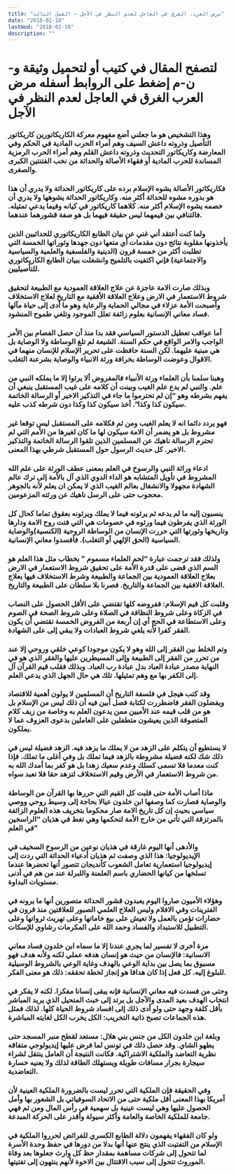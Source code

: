 ```yaml
---
title: "مرض العرب، الغرق في العاجل لعدم النظر في الآجل – الفصل الثالث"
date: "2018-02-18"
lastmod: "2018-02-18"
description: ""
---
```

# **لتصفح المقال في كتيب أو لتحميل وثيقة و-ن-م إضغط على الروابط أسفله** **مرض العرب الغرق في العاجل لعدم النظر في الآجل**

### وهذا التشخيص هو ما جعلني أضع مفهوم معركة الكاريكاتورين كاريكاتور التأصيل وذروته داعش السيف وهم أمراء الحرب المادية في الحكم وفي المعارضة وكاريكاتور التحديث وذروته داعش القلم وهم أمراء الحرب الرمزية المساندة للحرب المادية أو فقهاء الأصالة والحداثة من نخب الفتنتين الكبرى والصغرى.

### فكاريكاتور الأصالة يشوه الإسلام برده على كاريكاتور الحداثة ولا يدري أن هذا هو بدوره مشوه للحداثة أكثر منه. وكاريكاتور الحداثة يشوهها ولا يدري أن خصمه يشوه الإسلام أكثر منه. كلاهما كاريكاتور في كيانه وفيما يدعي تمثيله. فالتنافي بين قيمهما ليس حقيقة فيهما بل هو صفة قشورهما عندهما.

### ولما كنت أعتقد أني غني عن بيان الطابع الكاريكاتوري للحداثيين الذين يأخذونها مقلوبة نتائج دون مقدمات أي متعها دون جهدها وثوراتها الخمسة التي تطلبت أكثر من خمسة قرون (الدينية والفلسفية والعلمية والسياسية والاجتماعية) فإني اكتفيت بالتلميح وانشغلت ببيان الطابع الكاريكاتوري للتأصيليين.

### وبذلك صارت الامة عاجزة عن علاج العلاقة العمودية مع الطبيعة لتحقيق شروط الاستعمار في الارض وعلاج العلاقة الأفقية مع التاريخ لعلاج الاستخلاف وأصبحت الأمة عزلاء في مجالي الحماية والرعاية وهو ما أدى إلى حياة مآلها فساد معاني الإنسانية بعلوم زائفة تعلل الموجود وتلغي طموح المنشود.

### أما عواقب تعطيل الدستور السياسي فقد بدا منذ أن حصل الفصام بين الأمر الواجب والامر الواقع في حكم السنة. الشيعة لم تلغ الوساطة ولا الوصاية بل هي مبنية عليهما. لكن السنة حافظت على تحرير الإسلام للإنسان منهما في الاقوال وعوضت الوساطة بخرافة ورثة الانبياء والوصاية بشرعنة التغلب.

### وهبنا سلمنا بأن العلماء ورثة الأنبياء فالمفروض ألا يرثوا إلا ما يملكه النبي من علم. والنبي لم يدع علم الغيب وبينت أن كلامه على غيب المستقبل ينبغي أن يفهم بشرطه وهو “إن لم تحترموا ما جاء في التذكير الاخير أو الرسالة الخاتمة سيكون كذا وكذا”. أخذ سيكون كذا وكذا دون شرطه كذب عليه.

### فهو يردد دائما انه لا يعلم الغيب ومن ثم فكلامه على المستقبل ليس توقعا غير مشروط بل هو يضمر أن الامة سيكون لها ما كان لغيرها من الأمم التي لم تحترم الرسالة ناهيك عن المسلمين الذين تلقوا الرسالة الخاتمة والتذكير الاخير. كل حديث الرسول حول المستقبل شرطي بهذا المعنى.

### ادعاء وراثة النبي والرسوخ في العلم بمعنى عطف الورثة على علم الله المشروط في تأويل المتشابه هو الداء الدوي الذي آل بالأمة إلى ترك عالم الشهادة مجهولا والانشغال بعالم الغيب الذي لا يمكن ان يعلم لأنه بالجوهر محجوب حتى على الرسل ناهيك عن ورثته المزعومين.

### ينسبون إليه ما لم يدعه ثم يرثونه فيما لا يملك ويرثونه بعقوق تماما كحال كل الورثة الذي يفرطون فيما ورثوه في خصومات هي التي فتت روح الامة ودارها وتاريخها وثورتها التي حررت الإنسان من الوساطة الروحية (الكنسية)والوصاية السياسية (الحق الإلهي أو التغلب). فأفسدوا معاني الإنسانية.

### ولذلك فقد ترجمت عبارة “لحم العلماء مسموم ” بخطاب مثل هذا العلم هو السم الذي قضى على قدرة الأمة على تحقيق شروط الاستعمار في الارض بعلاج العلاقة العمودية بين الجماعة والطبيعة وشرط الاستخلاف فيها بعلاج العلاقة الافقية بين الجماعة والتاريخ. فصرنا بلا سلطان على الطبيعة والتاريخ.

### وقلبت كل قيم الإسلام: ففروضه كلها تقتضي على الأقل الحصول على النصاب في الزكاة وعلى شروط النظافة في الصلاة وعلى شروط الصحة في الصوم وعلى الاستطاعة في الحج أي إن أربعة من الفروض الخمسة تقتضي أن يكون الفقر كفرا لأنه يلغي شروط العبادات ولا يبقي إلى على الشهادة.

### وتم الخلط بين الفقر إلى الله وهو لا يكون موجودا كوعي خلقي وروحي إلا عند من تحرر من الفقر إلى الطبيعة وإلى المسيطرين عليها والفقر الذي هو في النهاية مصدر عبادة العباد بدل عبادة رب العباد. وبذلك فقلب قيم القرآن آل إلى الكفر بها مع وهم تمثيلها. تلك هي حال الجهل الذي يدعي العلم.

### وقد كتب هيجل في فلسفة التاريخ أن المسلمين لا يولون أهمية للاقتصاد ويفضلون الفقر فاضطررت لكتابة فصل أبين فيه أن ذلك ليس من الإسلام بل هو من قلب قيمه عند الأميين ممن يدعون العلم به وخاصة من زيف كلام المتصوفة الذين يعيشون متطفلين على العاملين بدعوى العزوف عما لا يملكون.

### لا يستطيع أن يتكلم على الزهد من لا يملك ما يزهد فيه. الزهد فضيلة ليس في ذلك شك لكنه فضيلة مشروطة بالزهد فيما تملك بل وفي أغلى ما تملك. فإذا كنت معدما فلا تسمى كسلك وعدم سعيك زهدا بل هو كفر بما أمدك الله به من شروط الاستعمار في الأرض وقيم الاستخلاف لتزهد حقا فلا تعبد سواه.

### ماذا أصاب الأمة حتى قلبت كل القيم التي حررها بها القرآن من الوساطة والوصاية فصارت كما وصفها ابن خلدون عيالا بحاجة إلى وسيط روحي ووصي سياسي بحيث إن كل تاريخ الامة صار محكوما بتخريف هذه العلوم الزائفة بالمرتزقة التي تأتي من خارج الأمة لتحكمها وهي تغط في هذيان “الراسخين في العلم”

### والأدهى أنها اليوم غارقة في هذيان نوعين من الرسوخ السخيف في الإيديولوجيا: هذا الذي وصفت ثم هذيان أدعياء الحداثة التي ردت إلى إيديولوجيا استعمارية تعامل الشعوب كأنديجان تتصور أنها تحضرها عندما تسلخها من كيانها الحضاري باسم العلمنة واللبرلة عند من هم في أدنى مستويات البداوة.

### وهؤلاء الأميون صاروا اليوم يعبدون قشور الحداثة متصورين أنها ما يرونه في الفترينات وفي الافلام وليس العلاج العلمي الصبور للعلاقتين منذ قرون في حضارات تؤمن بالعمل ولا تعيش على بيع خاماتها وعلى تهريث ثرواتها وعلى التطبيل للاستبداد والفساد وحمد الله على المكرمات رشاوي للإسكات.

### مرة أخرى لا تفسير لما يجري عندنا إلا ما سماه ابن خلدون فساد معاني الانسانية: فالإنسان من حيث هو إنسان هدفه عملي لكنه ولأنه هدف فهو مسبوق بما يصل بين بداية الوعي بالهدف وغاية الوعي بالشروط الوسيلية للبلوغ إليه. كل فعل إذا كان هدافا هو إنجاز لخطة تحققه: ذلك هو معنى الفكر.

### وحتى من فسدت فيه معاني الإنسانية فإنه يبقى إنسانا مفكرا. لكنه لا يفكر في انتخاب الهدف بعيد المدى والآجل بل يرتد إلى خبث المتحيل الذي يريد المباشر بأقل كلفة وجهد حتى ولو أدى ذلك إلى افساد شروط الحياة كلها. لذلك فمثل هذه الجماعات تصبح ذاتية التخريب: الكل يخرب الكل لغايته المباشرة.

### وبلغة ابن خلدون الكل من جنس بني هلال: مستعد لقطح منبر المسجد حتى يطهو الشاي. وقد حصل ذلك في تونس لما فرض عليها إيديولوجي متفاقه نظرية التعاضد والملكية الاشتراكية. فكانت النتيجة أن العامل ينتقل لشراء سيجارة بجرار مسافات طويلة ويستهلك الطاقة لذلك ولا يعنيه خسارة التعاضدية.

### وفي الحقيقة فإن الملكية التي تحرر ليست بالضرورة الملكية العينية لأن أمريكا بهذا المعنى أقل ملكية حتى من الاتحاد السوفياتي بل الشعور بها وأمل الحصول عليها وهي ليست عينية بل سهمية في رأس المال ومن ثم فهي جامعة للملكية الخاصة والعامة وأكثر سيولة وأقدر على الحركة المبدعة.

### ولو كان الفقهاء يفهمون دلالة الطابع الكسري للفرائض لحرروا الملكية في الإسلام من التفتيت الذي ينتج عنها أنها بدلا من دورها في حفظ وحدة الأسرة لما تتحول إلى شركات مساهمة بمقدار حظ كل وارث جعلوها بعد وفاة الموروث تتحول إلى سبب الاقتتال بين الاخوة لأنهم ينتهون إلى تفتيتها.

###